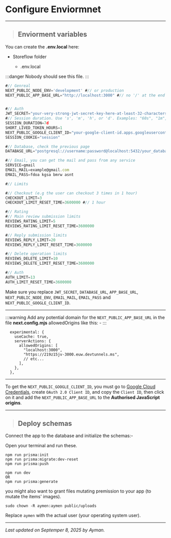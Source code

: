 # Configure Enviormnet

---

> ## Enviorment variables

You can create the **.env.local** here:

- Storeflow folder

  - .env.local

:::danger
Nobody should see this file.
:::

```javascript
#// Genreal
NEXT_PUBLIC_NODE_ENV='development' #// or production
NEXT_PUBLIC_APP_BASE_URL="http://localhost:3000" #// no '/' at the end


#// Auth
JWT_SECRET="your-very-strong-jwt-secret-key-here-at-least-32-characters"
#// Session duration. Use 's', 'm', 'h', or 'd'. Examples: "60s", "1m", "2h", "7d"
SESSION_DURATION=7d
SHORT_LIVED_TOKEN_HOURS=1
NEXT_PUBLIC_GOOGLE_CLIENT_ID="your-google-client-id.apps.googleusercontent.com"
SESSION_COOKIE="session"

#// Database, check the previous page
DATABASE_URL="postgresql://username:password@localhost:5432/your_database_name"

#// Email, you can get the mail and pass from any service
SERVICE=gmail
EMAIL_MAIL=example@gmail.com
EMAIL_PASS=fdoa kgsa bmrw asnt

#// Limits

#// Checkout (e.g the user can checkout 3 times in 1 hour)
CHECKOUT_LIMIT=3
CHECKOUT_LIMIT_RESET_TIME=3600000 #// 1 hour

#// Rating
#// Main review submission limits
REVIEWS_RATING_LIMIT=5
REVIEWS_RATING_LIMIT_RESET_TIME=3600000

#// Reply submission limits
REVIEWS_REPLY_LIMIT=20
REVIEWS_REPLY_LIMIT_RESET_TIME=3600000

#// Delete operation limits
REVIEWS_DELETE_LIMIT=10
REVIEWS_DELETE_LIMIT_RESET_TIME=3600000

#// Auth
AUTH_LIMIT=13
AUTH_LIMIT_RESET_TIME=3600000

```

Make sure you replace `JWT_SECRET`, `DATABASE_URL`, `APP_BASE_URL`, `NEXT_PUBLIC_NODE_ENV`, `EMAIL_MAIL`, `EMAIL_PASS` and `NEXT_PUBLIC_GOOGLE_CLIENT_ID`.

---

:::warning
Add any potential domain for the `NEXT_PUBLIC_APP_BASE_URL` in the file **next.config.mjs** allowedOrigins like this: -
:::

```
  experimental: {
    useCache: true,
    serverActions: {
      allowedOrigins: [
        "localhost:3000",
        "https://219z15jv-3000.euw.devtunnels.ms",
        // etc...
      ],
    },
  },
```

---

To get the `NEXT_PUBLIC_GOOGLE_CLIENT_ID`, you must go to [Google Cloud Credentials](https://console.cloud.google.com/apis/credentials), create `OAuth 2.0 Client ID`, and copy the `Client ID`, then click on it and add the `NEXT_PUBLIC_APP_BASE_URL` to the **Authorised JavaScript origins**.

---

> ## Deploy schemas

Connect the app to the database and initialize the schemas:-

Open your terminal and run these.

```
npm run prisma:init
npm run prisma:migrate:dev-reset
npm run prisma:push
```

```
npm run dev
OR
npm run prisma:generate
```

you might also want to grant files mutating premission to your app (to mutate the items' images).

```
sudo chown -R aymen:aymen public/uploads
```

Replace `aymen` with the actual user (your operating system user).

---

_Last updated on Septemper 8, 2025 by Ayman._

